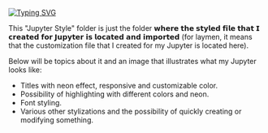 [![Typing SVG](https://readme-typing-svg.demolab.com?font=Fira+Code&weight=400&size=40&duration=0.01&pause=100000&color=C82F4B&center=true&vCenter=true&random=false&width=1000&lines=About+%22Jupyter+Style%22)](https://git.io/typing-svg)

This "Jupyter Style" folder is just the folder 𝘄𝗵𝗲𝗿𝗲 𝘁𝗵𝗲 𝘀𝘁𝘆𝗹𝗲𝗱 𝗳𝗶𝗹𝗲 𝘁𝗵𝗮𝘁 𝗜 𝗰𝗿𝗲𝗮𝘁𝗲𝗱 𝗳𝗼𝗿 𝗝𝘂𝗽𝘆𝘁𝗲𝗿 𝗶𝘀 𝗹𝗼𝗰𝗮𝘁𝗲𝗱 𝗮𝗻𝗱 𝗶𝗺𝗽𝗼𝗿𝘁𝗲𝗱 (for laymen, it means that the customization file that I created for my Jupyter is located here).

Below will be topics about it and an image that illustrates what my Jupyter looks like:

- Titles with neon effect, responsive and customizable color.
- Possibility of highlighting with different colors and neon.
- Font styling.
- Various other stylizations and the possibility of quickly creating or modifying something.
#
